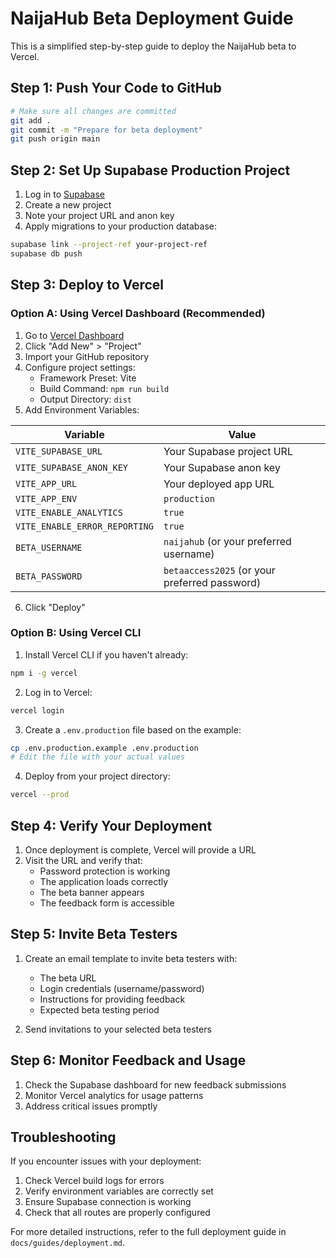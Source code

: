 # NaijaHub Beta Deployment Guide

This is a simplified step-by-step guide to deploy the NaijaHub beta to Vercel.

## Step 1: Push Your Code to GitHub

```bash
# Make sure all changes are committed
git add .
git commit -m "Prepare for beta deployment"
git push origin main
```

## Step 2: Set Up Supabase Production Project

1. Log in to [Supabase](https://app.supabase.io/)
2. Create a new project
3. Note your project URL and anon key
4. Apply migrations to your production database:

```bash
supabase link --project-ref your-project-ref
supabase db push
```

## Step 3: Deploy to Vercel

### Option A: Using Vercel Dashboard (Recommended)

1. Go to [Vercel Dashboard](https://vercel.com/dashboard)
2. Click "Add New" > "Project"
3. Import your GitHub repository
4. Configure project settings:
   - Framework Preset: Vite
   - Build Command: `npm run build`
   - Output Directory: `dist`
5. Add Environment Variables:

| Variable | Value |
|----------|-------|
| `VITE_SUPABASE_URL` | Your Supabase project URL |
| `VITE_SUPABASE_ANON_KEY` | Your Supabase anon key |
| `VITE_APP_URL` | Your deployed app URL |
| `VITE_APP_ENV` | `production` |
| `VITE_ENABLE_ANALYTICS` | `true` |
| `VITE_ENABLE_ERROR_REPORTING` | `true` |
| `BETA_USERNAME` | `naijahub` (or your preferred username) |
| `BETA_PASSWORD` | `betaaccess2025` (or your preferred password) |

6. Click "Deploy"

### Option B: Using Vercel CLI

1. Install Vercel CLI if you haven't already:
```bash
npm i -g vercel
```

2. Log in to Vercel:
```bash
vercel login
```

3. Create a `.env.production` file based on the example:
```bash
cp .env.production.example .env.production
# Edit the file with your actual values
```

4. Deploy from your project directory:
```bash
vercel --prod
```

## Step 4: Verify Your Deployment

1. Once deployment is complete, Vercel will provide a URL
2. Visit the URL and verify that:
   - Password protection is working
   - The application loads correctly
   - The beta banner appears
   - The feedback form is accessible

## Step 5: Invite Beta Testers

1. Create an email template to invite beta testers with:
   - The beta URL
   - Login credentials (username/password)
   - Instructions for providing feedback
   - Expected beta testing period

2. Send invitations to your selected beta testers

## Step 6: Monitor Feedback and Usage

1. Check the Supabase dashboard for new feedback submissions
2. Monitor Vercel analytics for usage patterns
3. Address critical issues promptly

## Troubleshooting

If you encounter issues with your deployment:

1. Check Vercel build logs for errors
2. Verify environment variables are correctly set
3. Ensure Supabase connection is working
4. Check that all routes are properly configured

For more detailed instructions, refer to the full deployment guide in `docs/guides/deployment.md`.

